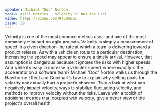 ```yaml
---
speaker: Michael "Doc" Norton
topic: Agile Metrics - Velocity is NOT the Goal
video: https://vimeo.com/97505655
issue: 29
---
```


Velocity is one of the most common metrics used-and one of the most commonly misused-on agile projects. Velocity is simply a measurement of speed in a given direction-the rate at which a team is delivering toward a product release. As with a vehicle en route to a particular destination, increasing the speed may appear to ensure a timely arrival. However, that assumption is dangerous because it ignores the risks with higher speeds. And while it’s easy to increase a vehicle’s speed, where exactly is the accelerator on a software team?
Michael “Doc" Norton walks us through the Hawthorne Effect and Goodhart’s Law to explain why setting goals for velocity can actually hurt a project's chances. Take a look at what can negatively impact velocity, ways to stabilize fluctuating velocity, and methods to improve velocity without the risks. Leave with a toolkit of additional metrics that, coupled with velocity, give a better view of the project's overall health.

